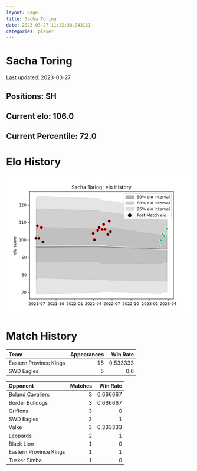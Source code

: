 ```yaml
---  
layout: page  
title: Sacha Toring  
date: 2023-03-27 11:32:38.843121  
categories: player  
---
```

# Sacha Toring


Last updated: 2023-03-27
## Positions: SH

## Current elo: 106.0

## Current Percentile: 72.0

# Elo History


![elo history](history_SachaToring.png)
# Match History


| Team                   |   Appearances |   Win Rate |
|:-----------------------|--------------:|-----------:|
| Eastern Province Kings |            15 |   0.533333 |
| SWD Eagles             |             5 |   0.6      |

| Opponent               |   Matches |   Win Rate |
|:-----------------------|----------:|-----------:|
| Boland Cavaliers       |         3 |   0.666667 |
| Border Bulldogs        |         3 |   0.666667 |
| Griffons               |         3 |   0        |
| SWD Eagles             |         3 |   1        |
| Valke                  |         3 |   0.333333 |
| Leopards               |         2 |   1        |
| Black Lion             |         1 |   0        |
| Eastern Province Kings |         1 |   1        |
| Tusker Simba           |         1 |   0        |
